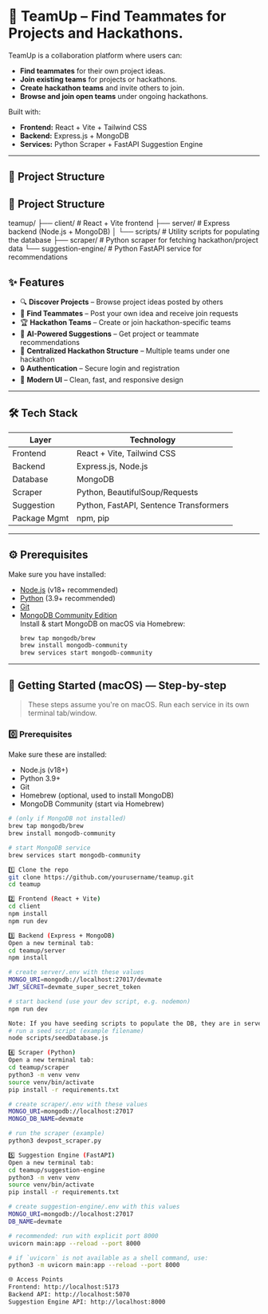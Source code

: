 # 🤝 TeamUp – Find Teammates for Projects and Hackathons.

TeamUp is a collaboration platform where users can:
- **Find teammates** for their own project ideas.
- **Join existing teams** for projects or hackathons.
- **Create hackathon teams** and invite others to join.
- **Browse and join open teams** under ongoing hackathons.

Built with:
- **Frontend:** React + Vite + Tailwind CSS
- **Backend:** Express.js + MongoDB
- **Services:** Python Scraper + FastAPI Suggestion Engine

---

## 📂 Project Structure

## 📂 Project Structure

teamup/
├── client/               # React + Vite frontend
├── server/               # Express backend (Node.js + MongoDB)
│   └── scripts/          # Utility scripts for populating the database
├── scraper/              # Python scraper for fetching hackathon/project data
└── suggestion-engine/    # Python FastAPI service for recommendations

## ✨ Features
- 🔍 **Discover Projects** – Browse project ideas posted by others
- 📢 **Find Teammates** – Post your own idea and receive join requests
- 🏆 **Hackathon Teams** – Create or join hackathon-specific teams
- 🤖 **AI-Powered Suggestions** – Get project or teammate recommendations
- 📜 **Centralized Hackathon Structure** – Multiple teams under one hackathon
- 🔒 **Authentication** – Secure login and registration
- 🌙 **Modern UI** – Clean, fast, and responsive design

---

## 🛠 Tech Stack
| Layer         | Technology |
|--------------|------------|
| Frontend     | React + Vite, Tailwind CSS |
| Backend      | Express.js, Node.js |
| Database     | MongoDB |
| Scraper      | Python, BeautifulSoup/Requests |
| Suggestion   | Python, FastAPI, Sentence Transformers |
| Package Mgmt | npm, pip |

---

## ⚙ Prerequisites
Make sure you have installed:
- [Node.js](https://nodejs.org/) (v18+ recommended)
- [Python](https://www.python.org/) (3.9+ recommended)
- [Git](https://git-scm.com/)
- [MongoDB Community Edition](https://www.mongodb.com/try/download/community)  
  Install & start MongoDB on macOS via Homebrew:
  ```bash
  brew tap mongodb/brew
  brew install mongodb-community
  brew services start mongodb-community

---


## 🚀 Getting Started (macOS) — Step-by-step

> These steps assume you're on macOS. Run each service in its own terminal tab/window.

### 0️⃣ Prerequisites
Make sure these are installed:
- Node.js (v18+)
- Python 3.9+
- Git
- Homebrew (optional, used to install MongoDB)
- MongoDB Community (start via Homebrew)
```bash
# (only if MongoDB not installed)
brew tap mongodb/brew
brew install mongodb-community

# start MongoDB service
brew services start mongodb-community

1️⃣ Clone the repo
git clone https://github.com/yourusername/teamup.git
cd teamup

2️⃣ Frontend (React + Vite)
cd client
npm install
npm run dev

3️⃣ Backend (Express + MongoDB)
Open a new terminal tab:
cd teamup/server
npm install

# create server/.env with these values
MONGO_URI=mongodb://localhost:27017/devmate
JWT_SECRET=devmate_super_secret_token

# start backend (use your dev script, e.g. nodemon)
npm run dev

Note: If you have seeding scripts to populate the DB, they are in server/scripts/. Example:
# run a seed script (example filename)
node scripts/seedDatabase.js

4️⃣ Scraper (Python)
Open a new terminal tab:
cd teamup/scraper
python3 -m venv venv
source venv/bin/activate
pip install -r requirements.txt

# create scraper/.env with these values
MONGO_URI=mongodb://localhost:27017
MONGO_DB_NAME=devmate

# run the scraper (example)
python3 devpost_scraper.py

5️⃣ Suggestion Engine (FastAPI)
Open a new terminal tab:
cd teamup/suggestion-engine
python3 -m venv venv
source venv/bin/activate
pip install -r requirements.txt

# create suggestion-engine/.env with this values
MONGO_URI=mongodb://localhost:27017
DB_NAME=devmate

# recommended: run with explicit port 8000
uvicorn main:app --reload --port 8000

# if `uvicorn` is not available as a shell command, use:
python3 -m uvicorn main:app --reload --port 8000

🌐 Access Points
Frontend: http://localhost:5173
Backend API: http://localhost:5070
Suggestion Engine API: http://localhost:8000
